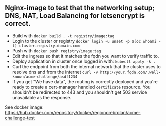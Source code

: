 ## Nginx-image to test that the networking setup; DNS, NAT, Load Balancing for letsencrypt is correct.

* Build with `docker build . -t registry/image:tag`
* Login to the cluster or registry `docker login -u unset -p $(oc whoami -t) cluster.registry.domain.com`
* Push with `docker push registry/image:tag`
* Edit the ingress so that it matches the fqdn you want to verify traffic to.
* Deploy application in cluster once logged in with: `kubectl apply -k .`
* Curl the endpoint from both the internal network that the cluster uses to resolve dns and from the internet `curl -v http://your.fqdn.com/.well-known/acme-challenge/asdf1234`
* If you get "We have data", the routing is correctly deployed and you're ready to create a cert-manager handled `certificate` resource. You shouldn't be redirected to 443 and you shouldn't get 503 service unavailable as the response.

See docker image: https://hub.docker.com/repository/docker/regionorebrolan/acme-challenge-test
